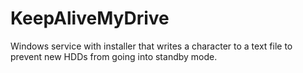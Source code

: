 # KeepAliveMyDrive
Windows service with installer that writes a character to a text file to prevent new HDDs from going into standby mode.
